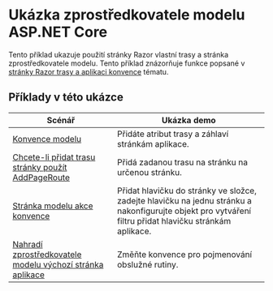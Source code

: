 # <a name="aspnet-core-model-providers-sample"></a>Ukázka zprostředkovatele modelu ASP.NET Core

Tento příklad ukazuje použití stránky Razor vlastní trasy a stránka zprostředkovatele modelu. Tento příklad znázorňuje funkce popsané v [stránky Razor trasy a aplikaci konvence](https://docs.microsoft.com/aspnet/core/mvc/razor-pages/razor-pages-convention-features) tématu.

## <a name="examples-in-this-sample"></a>Příklady v této ukázce

| Scénář | Ukázka demo |
| -------- | ----------- |
| [Konvence modelu](https://docs.microsoft.com/aspnet/core/mvc/razor-pages/razor-pages-conventions#model-conventions) | Přidáte atribut trasy a záhlaví stránkám aplikace. |
| [Chcete-li přidat trasu stránky použít AddPageRoute](https://docs.microsoft.com/aspnet/core/mvc/razor-pages/razor-pages-conventions#configure-a-page-route) | Přidá zadanou trasu na stránku na určenou stránku. |
| [Stránka modelu akce konvence](https://docs.microsoft.com/aspnet/core/mvc/razor-pages/razor-pages-conventions#page-model-action-conventions) | Přidat hlavičku do stránky ve složce, zadejte hlavičku na jednu stránku a nakonfigurujte objekt pro vytváření filtru přidat hlavičku stránkám aplikace. |
| [Nahradí zprostředkovatele modelu výchozí stránka aplikace](https://docs.microsoft.com/aspnet/core/mvc/razor-pages/razor-pages-conventions#replace-the-default-page-app-model-provider) | Změňte konvence pro pojmenování obslužné rutiny. |
